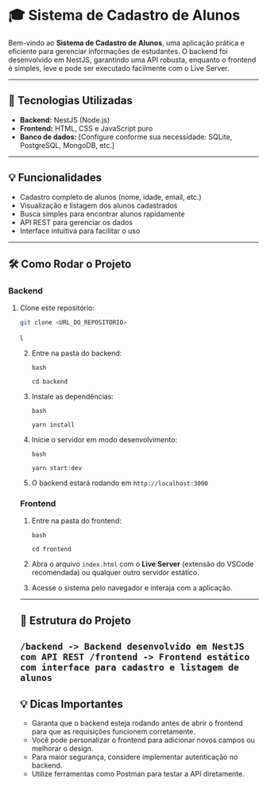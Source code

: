 # 🎓 Sistema de Cadastro de Alunos

Bem-vindo ao **Sistema de Cadastro de Alunos**, uma aplicação prática e eficiente para gerenciar informações de estudantes.
O backend foi desenvolvido em NestJS, garantindo uma API robusta, enquanto o frontend é simples, leve e pode ser executado facilmente com o Live Server.

---

## 🚀 Tecnologias Utilizadas

* **Backend:** NestJS (Node.js)
* **Frontend:** HTML, CSS e JavaScript puro
* **Banco de dados:** \[Configure conforme sua necessidade: SQLite, PostgreSQL, MongoDB, etc.]

---

## 💡 Funcionalidades

* Cadastro completo de alunos (nome, idade, email, etc.)
* Visualização e listagem dos alunos cadastrados
* Busca simples para encontrar alunos rapidamente
* API REST para gerenciar os dados
* Interface intuitiva para facilitar o uso

---

## 🛠️ Como Rodar o Projeto

### Backend

1. Clone este repositório:

   ```bash
   git clone <URL_DO_REPOSITORIO>
   ```

   \\

   2. Entre na pasta do backend:

      ```
      bash
      ```

      `cd backend`
   3. Instale as dependências:

      ```
      bash
      ```

      `yarn install`
   4. Inicie o servidor em modo desenvolvimento:

      ```
      bash
      ```

      `yarn start:dev`
   5. O backend estará rodando em `http://localhost:3000`

   ### Frontend

   1. Entre na pasta do frontend:

      ```
      bash
      ```

      `cd frontend`
   2. Abra o arquivo `index.html` com o **Live Server** (extensão do VSCode recomendada) ou qualquer outro servidor estático.
   3. Acesse o sistema pelo navegador e interaja com a aplicação.

   ---

   ## 📁 Estrutura do Projeto

   ## `/backend -> Backend desenvolvido em NestJS com API REST /frontend -> Frontend estático com interface para cadastro e listagem de alunos`

   ## 💡 Dicas Importantes

   * Garanta que o backend esteja rodando antes de abrir o frontend para que as requisições funcionem corretamente.
   * Você pode personalizar o frontend para adicionar novos campos ou melhorar o design.
   * Para maior segurança, considere implementar autenticação no backend.
   * Utilize ferramentas como Postman para testar a API diretamente.
